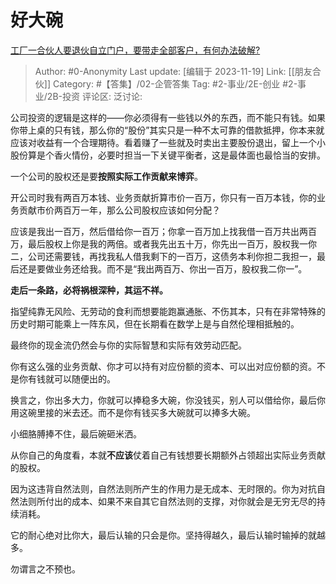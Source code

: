 # 好大碗
[工厂一合伙人要退伙自立门户，要带走全部客户，有何办法破解?](https://www.zhihu.com/question/523195142/answer/2657391376)

> Author: #0-Anonymity
> Last update: [编辑于 2023-11-19]
> Link: [[朋友合伙]]
> Category: #【答集】/02-企管答集
> Tag: #2-事业/2E-创业 #2-事业/2B-投资
> 评论区:
> 泛讨论:

公司投资的逻辑是这样的——你必须得有一些钱以外的东西，而不能只有钱。如果你带上桌的只有钱，那么你的“股份”其实只是一种不太可靠的借款抵押，你本来就应该对收益有一个合理期待。看着赚了一些就及时卖出主要股份退出，留上一个小股份算是个香火情份，必要时担当一下关键平衡者，这是最体面也最恰当的安排。

一个公司的股权还是要**按照实际工作贡献来博弈**。

开公司时我有两百万本钱、业务贡献折算市价一百万，你只有一百万本钱，你的业务贡献市价两百万一年，那么公司股权应该如何分配？

应该是我出一百万，然后借给你一百万；你拿一百万加上找我借一百万共出两百万，最后股权上你是我的两倍。或者我先出五十万，你先出一百万，股权我一你二，公司还需要钱，再找我私人借我剩下的一百万，这债务本利你担二我担一，最后还是要做业务还给我。而不是“我出两百万、你出一百万，股权我二你一”。

**走后一条路，必将祸根深种，其运不祥。**

指望纯靠无风险、无劳动的食利而想要能跑赢通胀、不伤其本，只有在非常特殊的历史时期可能乘上一阵东风，但在长期看在数学上是与自然伦理相抵触的。

最终你的现金流仍然会与你的实际智慧和实际有效劳动匹配。

你有这么强的业务贡献、你才可以持有对应份额的资本、可以出对应份额的资。不是你有钱就可以随便出的。

换言之，你出多大力，你就可以捧稳多大碗，你没钱买，别人可以借给你，最后你用这碗里接的米去还。而不是你有钱买多大碗就可以捧多大碗。

小细胳膊捧不住，最后碗砸米洒。

从你自己的角度看，本就**不应该**仗着自己有钱想要长期额外占领超出实际业务贡献的股权。

因为这违背自然法则，自然法则所产生的作用力是无成本、无时限的。你为对抗自然法则所付出的成本、如果不来自其它自然法则的支撑，对你就会是无穷无尽的持续消耗。

它的耐心绝对比你大，最后认输的只会是你。坚持得越久，最后认输时输掉的就越多。

勿谓言之不预也。